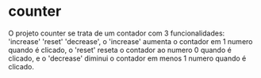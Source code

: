 # counter
O projeto counter se trata de um contador com 3 funcionalidades: 'increase' 'reset' 'decrease', o 'increase' aumenta o contador em 1 numero quando é clicado, o 'reset' reseta o contador ao numero 0 quando é clicado, e o 'decrease' diminui o contador em menos 1 numero quando é clicado.
